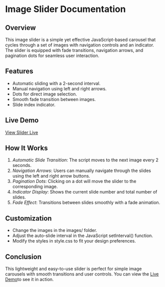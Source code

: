 # Image Slider Documentation

## Overview
This image slider is a simple yet effective JavaScript-based carousel that cycles through a set of images with navigation controls and an indicator. The slider is equipped with fade transitions, navigation arrows, and pagination dots for seamless user interaction.

## Features
- Automatic sliding with a 2-second interval.
- Manual navigation using left and right arrows.
- Dots for direct image selection.
- Smooth fade transition between images.
- Slide index indicator.

## Live Demo
[View Slider Live](https://warm-kelpie-41ec8e.netlify.app/)

## How It Works
1. *Automatic Slide Transition*: The script moves to the next image every 2 seconds.
2. *Navigation Arrows*: Users can manually navigate through the slides using the left and right arrow buttons.
3. *Pagination Dots*: Clicking on a dot will move the slider to the corresponding image.
4. *Indicator Display*: Shows the current slide number and total number of slides.
5. *Fade Effect*: Transitions between slides smoothly with a fade animation.

## Customization
- Change the images in the images/ folder.
- Adjust the auto-slide interval in the JavaScript setInterval() function.
- Modify the styles in style.css to fit your design preferences.

## Conclusion
This lightweight and easy-to-use slider is perfect for simple image carousels with smooth transitions and user controls. You can view the [Live Demo](https://warm-kelpie-41ec8e.netlify.app/)to see it in action.